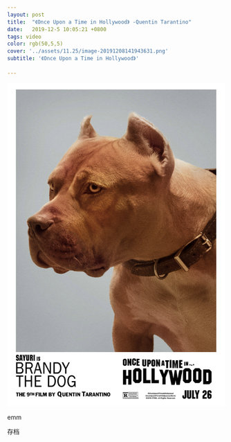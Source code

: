 ```yaml
---
layout: post
title:  "《Once Upon a Time in Hollywood》 -Quentin Tarantino"
date:   2019-12-5 10:05:21 +0800
tags: video
color: rgb(50,5,5)
cover: '../assets/11.25/image-20191208141943631.png'
subtitle: '《Once Upon a Time in Hollywood》'

---
```


![image-20191208142156934](/assets/11.25/image-20191208142156934.png)

emm

存档
